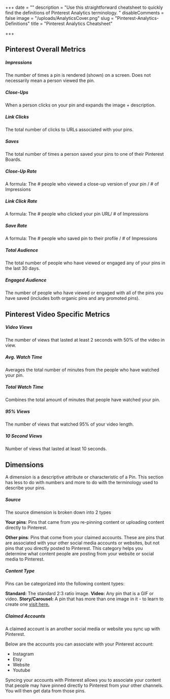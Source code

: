 +++
date = ""
description = "Use this straightforward cheatsheet to quickly find the definitions of Pinterest Analytics terminology. "
disableComments = false
image = "/uploads/AnalyticsCover.png"
slug = "Pinterest-Analytics-Definitions"
title = "Pinterest Analytics Cheatsheet"

+++
## Pinterest Overall Metrics

##### **Impressions**

The number of times a pin is rendered (shown) on a screen. Does not necessarily mean a person viewed the pin.

##### **Close-Ups**

When a person clicks on your pin and expands the image + description.

##### **Link Clicks**

The total number of clicks to URLs associated with your pins.

##### **Saves**

The total number of times a person saved your pins to one of their Pinterest Boards.

##### **Close-Up Rate**

A formula: The # people who viewed a close-up version of your pin / # of Impressions

##### **Link Click Rate**

A formula: The # people who clicked your pin URL/ # of Impressions

##### **Save Rate**

A formula: The # people who saved pin to their profile / # of Impressions

##### **Total Audience**

The total number of people who have viewed or engaged any of your pins in the last 30 days.

##### **Engaged Audience**

The number of people who have viewed or engaged with all of the pins you have saved (includes both organic pins and any promoted pins).

## Pinterest Video Specific Metrics

##### **Video Views**

The number of views that lasted at least 2 seconds with 50% of the video in view.

##### **Avg. Watch Time**

Averages the total number of minutes from the people who have watched your pin.

##### **Total Watch Time**

Combines the total amount of minutes that people have watched your pin.

##### **95% Views**

The number of views that watched 95% of your video length.

##### **10 Second Views**

Number of views that lasted at least 10 seconds.

## **Dimensions**
A dimension is a descriptive attribute or characteristic of a Pin. This section has less to do with numbers and more to do with the terminology used to describe your pins.
<br>
##### **Source**

The source dimension is broken down into 2 types

**Your pins**: Pins that came from you re-pinning content or uploading content directly to Pinterest.

**Other pins**: Pins that come from your claimed accounts. These are pins that are associated with your other social media accounts or websites, but not pins that you directly posted to Pinterest. This category helps you determine what content people are posting from your website or social media to Pinterest.

##### **Content Type**

Pins can be categorized into the following content types:

**Standard:** The standard 2:3 ratio image.
**Video:** Any pin that is a GIF or video.
**Story/Carousel:** A pin that has more than one image in it - to learn to create one [visit here.](https://digitalmarketingdirector.com/post/multi-image-pins/)

##### **Claimed Accounts**

A claimed account is an another social media or website you sync up with Pinterest.

Below are the accounts you can associate with your Pinterest account:

* Instagram
* Etsy
* Website
* Youtube

Syncing your accounts with Pinterest allows you to associate your content that people may have pinned directly to Pinterest from your other channels. You will then get data from those pins.
